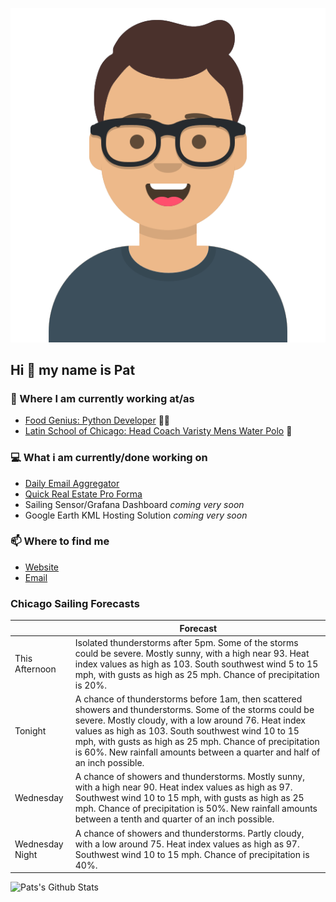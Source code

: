 [![Social banner for p-j-falconer](https://raw.githubusercontent.com/P-J-FALCONER/P-J-FALCONER/master/assets/avataaars.svg)](https://patfalconer.com/)
## Hi :wave: my name is Pat

### 💼 Where I am currently working at/as
- [Food Genius: Python Developer](https://getfoodgenius.com/) 🍔🐍
- [Latin School of Chicago: Head Coach Varisty Mens Water Polo](https://www.latinschool.org/) 🤽


### 💻 What i am currently/done working on
 - [Daily Email Aggregator](https://github.com/P-J-FALCONER/dott_daily_mail)
 - [Quick Real Estate Pro Forma](https://github.com/P-J-FALCONER/henry)
 - Sailing Sensor/Grafana Dashboard *coming very soon*
 - Google Earth KML Hosting Solution *coming very soon*

### 📫 Where to find me
 - [Website](https://patfalconer.com/)
 - [Email](mailto:patrick.j.falconer@gmail.com)


### Chicago Sailing Forecasts
|   | Forecast  |
|---|---|
| This Afternoon | Isolated thunderstorms after 5pm. Some of the storms could be severe. Mostly sunny, with a high near 93. Heat index values as high as 103. South southwest wind 5 to 15 mph, with gusts as high as 25 mph. Chance of precipitation is 20%. |
| Tonight | A chance of thunderstorms before 1am, then scattered showers and thunderstorms. Some of the storms could be severe. Mostly cloudy, with a low around 76. Heat index values as high as 103. South southwest wind 10 to 15 mph, with gusts as high as 25 mph. Chance of precipitation is 60%. New rainfall amounts between a quarter and half of an inch possible. |
| Wednesday | A chance of showers and thunderstorms. Mostly sunny, with a high near 90. Heat index values as high as 97. Southwest wind 10 to 15 mph, with gusts as high as 25 mph. Chance of precipitation is 50%. New rainfall amounts between a tenth and quarter of an inch possible. |
| Wednesday Night | A chance of showers and thunderstorms. Partly cloudy, with a low around 75. Heat index values as high as 97. Southwest wind 10 to 15 mph. Chance of precipitation is 40%. |

![Pats's Github Stats](https://github-readme-stats.vercel.app/api?username=p-j-falconer&show_icons=true&theme=radical)
